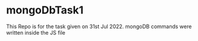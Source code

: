 # mongoDbTask1
This Repo is for the task given on 31st Jul 2022. mongoDB commands were written inside the JS file
